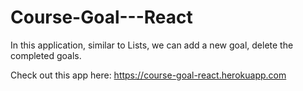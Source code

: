 # Course-Goal---React

In this application, similar to Lists, we can add a new goal, delete the completed goals.

Check out this app here: https://course-goal-react.herokuapp.com
